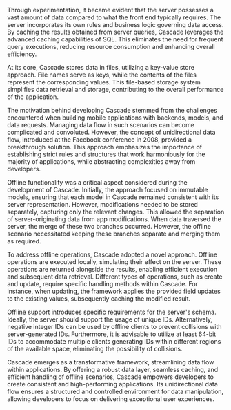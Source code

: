 
Through experimentation, it became evident that the server possesses a vast amount of data compared to what the front
end typically requires. The server incorporates its own rules and business logic governing data access. By caching the
results obtained from server queries, Cascade leverages the advanced caching capabilities of SQL. This eliminates the
need for frequent query executions, reducing resource consumption and enhancing overall efficiency.




At its core, Cascade stores data in files, utilizing a key-value store approach. File names serve as keys, while the
contents of the files represent the corresponding values. This file-based storage system simplifies data retrieval and
storage, contributing to the overall performance of the application.

The motivation behind developing Cascade stemmed from the challenges encountered when building mobile applications with
backends, models, and data requests. Managing data flow in such scenarios can become complicated and convoluted.
However, the concept of unidirectional data flow, introduced at the Facebook conference in 2008, provided a breakthrough
solution. This approach emphasizes the importance of establishing strict rules and structures that work harmoniously for
the majority of applications, while abstracting complexities away from developers.

Offline functionality was a critical aspect considered during the development of Cascade. Initially, the approach
focused on immutable models, ensuring that each model in Cascade remained consistent with its server representation.
However, modifications needed to be stored separately, capturing only the relevant changes. This allowed the separation
of server-originating data from app modifications. When data traversed the server, the merge of these two branches
occurred. However, the offline scenario necessitated keeping these branches separate and merging them as required.

To address offline operations, Cascade adopted a novel approach. Offline operations are executed locally, simulating
their effect on the server. These operations are returned alongside the results, enabling efficient execution and
subsequent data retrieval. Different types of operations, such as create and update, require specific handling methods
within Cascade. For instance, when updating, the framework applies the provided field updates to the existing values,
subsequently caching the modified result.

Offline support introduces specific requirements for the server's schema. Ideally, the server should support the usage
of unique IDs. Alternatively, negative integer IDs can be used by offline clients to prevent collisions with
server-generated IDs. Furthermore, it is advisable to utilize at least 64-bit IDs to accommodate multiple clients
generating IDs within different regions of the available space, eliminating the possibility of collisions.

Cascade emerges as a transformative framework, streamlining data flow within applications. By offering a robust data
layer, seamless caching, and efficient handling of offline scenarios, Cascade empowers developers to create consistent
and high-performing applications. Its unidirectional data flow ensures a structured and controlled environment for data
manipulation, allowing developers to focus on delivering exceptional user experiences.
